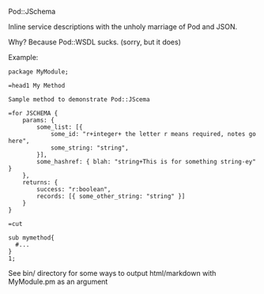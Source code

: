 Pod::JSchema

Inline service descriptions with the unholy marriage of Pod and JSON.

Why? Because Pod::WSDL sucks. (sorry, but it does)


Example:

    package MyModule;

    =head1 My Method
    
    Sample method to demonstrate Pod::JScema

    =for JSCHEMA {
        params: {
            some_list: [{
                some_id: "r+integer+ the letter r means required, notes go here",
                some_string: "string",
            }],
            some_hashref: { blah: "string+This is for something string-ey" }
        },
        returns: {
            success: "r:boolean",
            records: [{ some_other_string: "string" }]
        }
    }
    
    =cut
    
    sub mymethod{
      #...
    }
    1;


See bin/ directory for some ways to output html/markdown with MyModule.pm as an argument
